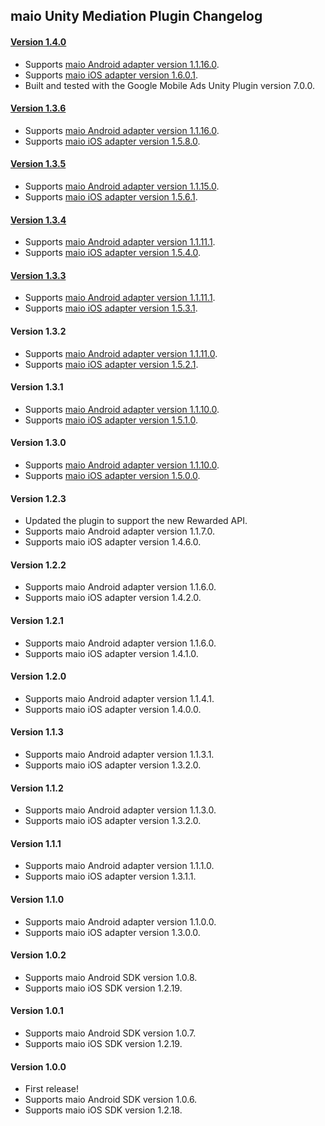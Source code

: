 ## maio Unity Mediation Plugin Changelog

#### [Version 1.4.0](https://dl.google.com/googleadmobadssdk/mediation/unity/maio/MaioUnityAdapter-1.4.0.zip)

- Supports [maio Android adapter version 1.1.16.0](https://github.com/googleads/googleads-mobile-android-mediation/blob/master/ThirdPartyAdapters/maio/CHANGELOG.md#version-11160).
- Supports [maio iOS adapter version 1.6.0.1](https://github.com/googleads/googleads-mobile-ios-mediation/blob/master/adapters/Maio/CHANGELOG.md#version-1601).
- Built and tested with the Google Mobile Ads Unity Plugin version 7.0.0.

#### [Version 1.3.6](https://dl.google.com/googleadmobadssdk/mediation/unity/maio/MaioUnityAdapter-1.3.6.zip)

- Supports [maio Android adapter version 1.1.16.0](https://github.com/googleads/googleads-mobile-android-mediation/blob/master/ThirdPartyAdapters/maio/CHANGELOG.md#version-11160).
- Supports [maio iOS adapter version 1.5.8.0](https://github.com/googleads/googleads-mobile-ios-mediation/blob/master/adapters/Maio/CHANGELOG.md#version-1580).

#### [Version 1.3.5](https://dl.google.com/googleadmobadssdk/mediation/unity/maio/MaioUnityAdapter-1.3.5.zip)

- Supports [maio Android adapter version 1.1.15.0](https://github.com/googleads/googleads-mobile-android-mediation/blob/master/ThirdPartyAdapters/maio/CHANGELOG.md#version-11150).
- Supports [maio iOS adapter version 1.5.6.1](https://github.com/googleads/googleads-mobile-ios-mediation/blob/master/adapters/Maio/CHANGELOG.md#version-1561).

#### [Version 1.3.4](https://dl.google.com/googleadmobadssdk/mediation/unity/maio/MaioUnityAdapter-1.3.4.zip)

- Supports [maio Android adapter version 1.1.11.1](https://github.com/googleads/googleads-mobile-android-mediation/blob/master/ThirdPartyAdapters/maio/CHANGELOG.md#version-11111).
- Supports [maio iOS adapter version 1.5.4.0](https://github.com/googleads/googleads-mobile-ios-mediation/blob/master/adapters/Maio/CHANGELOG.md#version-1540).

#### [Version 1.3.3](https://dl.google.com/googleadmobadssdk/mediation/unity/maio/MaioUnityAdapter-1.3.3.zip)

- Supports [maio Android adapter version 1.1.11.1](https://github.com/googleads/googleads-mobile-android-mediation/blob/master/ThirdPartyAdapters/maio/CHANGELOG.md#version-11111).
- Supports [maio iOS adapter version 1.5.3.1](https://github.com/googleads/googleads-mobile-ios-mediation/blob/master/adapters/Maio/CHANGELOG.md#version-1531).

#### Version 1.3.2

- Supports [maio Android adapter version 1.1.11.0](https://github.com/googleads/googleads-mobile-android-mediation/blob/master/ThirdPartyAdapters/maio/CHANGELOG.md#version-11110).
- Supports [maio iOS adapter version 1.5.2.1](https://github.com/googleads/googleads-mobile-ios-mediation/blob/master/adapters/Maio/CHANGELOG.md#version-1521).

#### Version 1.3.1

- Supports [maio Android adapter version 1.1.10.0](https://github.com/googleads/googleads-mobile-android-mediation/blob/master/ThirdPartyAdapters/maio/CHANGELOG.md#version-11100).
- Supports [maio iOS adapter version 1.5.1.0](https://github.com/googleads/googleads-mobile-ios-mediation/blob/master/adapters/Maio/CHANGELOG.md#version-1510).

#### Version 1.3.0

- Supports [maio Android adapter version 1.1.10.0](https://github.com/googleads/googleads-mobile-android-mediation/blob/master/ThirdPartyAdapters/maio/CHANGELOG.md#version-11100).
- Supports [maio iOS adapter version 1.5.0.0](https://github.com/googleads/googleads-mobile-ios-mediation/blob/master/adapters/Maio/CHANGELOG.md#version-1500).

#### Version 1.2.3

- Updated the plugin to support the new Rewarded API.
- Supports maio Android adapter version 1.1.7.0.
- Supports maio iOS adapter version 1.4.6.0.

#### Version 1.2.2

- Supports maio Android adapter version 1.1.6.0.
- Supports maio iOS adapter version 1.4.2.0.

#### Version 1.2.1

- Supports maio Android adapter version 1.1.6.0.
- Supports maio iOS adapter version 1.4.1.0.

#### Version 1.2.0

- Supports maio Android adapter version 1.1.4.1.
- Supports maio iOS adapter version 1.4.0.0.

#### Version 1.1.3

- Supports maio Android adapter version 1.1.3.1.
- Supports maio iOS adapter version 1.3.2.0.

#### Version 1.1.2

- Supports maio Android adapter version 1.1.3.0.
- Supports maio iOS adapter version 1.3.2.0.

#### Version 1.1.1

- Supports maio Android adapter version 1.1.1.0.
- Supports maio iOS adapter version 1.3.1.1.

#### Version 1.1.0

- Supports maio Android adapter version 1.1.0.0.
- Supports maio iOS adapter version 1.3.0.0.

#### Version 1.0.2

- Supports maio Android SDK version 1.0.8.
- Supports maio iOS SDK version 1.2.19.

#### Version 1.0.1

- Supports maio Android SDK version 1.0.7.
- Supports maio iOS SDK version 1.2.19.

#### Version 1.0.0

- First release!
- Supports maio Android SDK version 1.0.6.
- Supports maio iOS SDK version 1.2.18.

